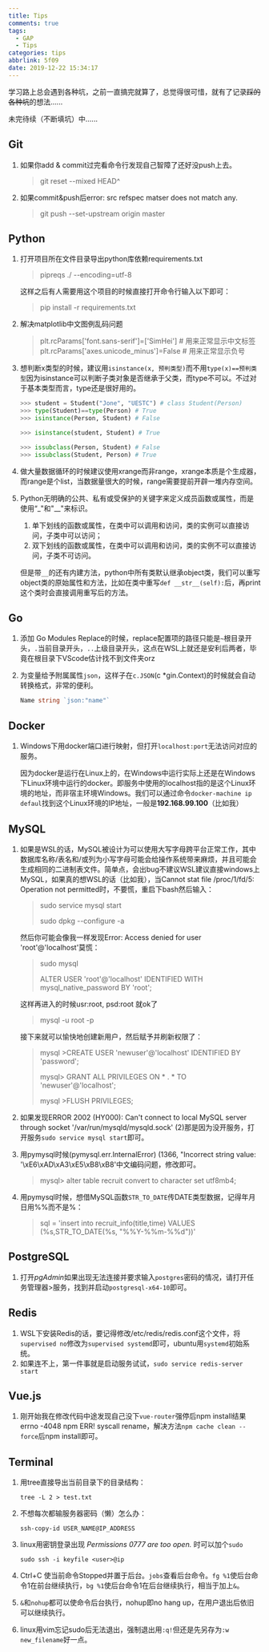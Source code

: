 ```yaml
---
title: Tips
comments: true
tags:
  - GAP
  - Tips
categories: tips
abbrlink: 5f09
date: 2019-12-22 15:34:17
---
```


学习路上总会遇到各种坑，之前一直搞完就算了，总觉得很可惜，就有了记录~~踩的各种坑~~的想法......

未完待续（不断填坑）中......<!-- More -->

## Git

1. 如果你add & commit过完看命令行发现自己智障了还好没push上去。

   > git reset --mixed HEAD^

2. 如果commit&push后error: src refspec matser does not match any.

   > git push --set-upstream origin master

## Python

1. 打开项目所在文件目录导出python库依赖requirements.txt

   > pipreqs ./ --encoding=utf-8

   这样之后有人需要用这个项目的时候直接打开命令行输入以下即可：

   > pip install -r requirements.txt
   
2. 解决matplotlib中文图例乱码问题

   > plt.rcParams['font.sans-serif']=['SimHei']     # 用来正常显示中文标签   
   > plt.rcParams['axes.unicode_minus']=False  # 用来正常显示负号

3. 想判断x类型的时候，建议用`isinstance(x, 预判类型)`而不用`type(x)==预判类型`因为isinstance可以判断子类对象是否继承于父类，而type不可以。不过对于基本类型而言，type还是很好用的。

   ```python
   >>> student = Student("Jone", "UESTC") # class Student(Person)
   >>> type(Student)==type(Person) # True
   >>> isinstance(Person, Student) # False
   
   >>> isinstance(student, Student) # True
   
   >>> issubclass(Person, Student) # False
   >>> issubclass(Student, Person) # True
   ```
4. 做大量数据循环的时候建议使用xrange而非range，xrange本质是个生成器，而range是个list，当数据量很大的时候，range需要提前开辟一堆内存空间。
5. Python无明确的公共、私有或受保护的关键字来定义成员函数或属性，而是使用“_"和"__"来标识。

   1. 单下划线的函数或属性，在类中可以调用和访问，类的实例可以直接访问，子类中可以访问；
   2. 双下划线的函数或属性，在类中可以调用和访问，类的实例不可以直接访问，子类不可访问。
   
   但是带`__`的还有内建方法，python中所有类默认继承object类，我们可以重写object类的原始属性和方法，比如在类中重写`def __str__(self):`后，再print这个类时会直接调用重写后的方法。

## Go

1. 添加 Go Modules Replace的时候，replace配置项的路径只能是`~`根目录开头，`.`当前目录开头，`..`上级目录开头，这点在WSL上就还是安利后两者，毕竟在根目录下VScode估计找不到文件夹orz

2. 为变量给予附属属性`json`，这样子在`c.JSON`(c *gin.Context)的时候就会自动转换格式，非常的便利。
   ```go
   Name string `json:"name"`
   ```

## Docker

1. Windows下用docker端口进行映射，但打开`localhost:port`无法访问对应的服务。

    因为docker是运行在Linux上的，在Windows中运行实际上还是在Windows下Linux环境中运行的docker。即服务中使用的localhost指的是这个Linux环境的地址，而非宿主环境Windows。我们可以通过命令`docker-machine ip defaul`找到这个Linux环境的IP地址，一般是**192.168.99.100**（比如我）

## MySQL

1. 如果是WSL的话，MySQL被设计为可以使用大写字母跨平台正常工作，其中数据库名称/表名和/或列为小写字母可能会给操作系统带来麻烦，并且可能会生成相同的二进制表文件。简单点，会出bug不建议WSL建议直接windows上MySQL，如果真的想WSL的话（比如我），当Cannot stat file /proc/1/fd/5: Operation not permitted时，不要慌，重启下bash然后输入：

   > sudo service mysql start
   >
   > sudo dpkg --configure -a
   
   然后你可能会像我一样发现Error: Access denied for user 'root'@'localhost'莫慌：
   
   > sudo mysql
   >
   > ALTER USER 'root'@'localhost' IDENTIFIED WITH mysql_native_password BY 'root';
   
   这样再进入的时候usr:root, psd:root 就ok了
   
   > mysql -u root -p

   接下来就可以愉快地创建新用户，然后赋予并刷新权限了：
   
   > mysql >CREATE USER 'newuser'@'localhost' IDENTIFIED BY 'password';
   > 
   > mysql> GRANT ALL PRIVILEGES ON * . * TO 'newuser'@'localhost';
   > 
   > mysql >FLUSH PRIVILEGES;
   
2. 如果发现ERROR 2002 (HY000): Can't connect to local MySQL server through socket '/var/run/mysqld/mysqld.sock' (2)那是因为没开服务，打开服务`sudo service mysql start`即可。

3. 用pymysql时候(pymysql.err.InternalError) (1366, "Incorrect string value: '\\xE6\\xAD\\xA3\\xE5\\xB8\\xB8'中文编码问题，修改即可。 
   
   > mysql> alter table recruit convert to character set utf8mb4; 
   
4. 用pymysql时候，想借MySQL函数`STR_TO_DATE`传DATE类型数据，记得年月日用%%而不是%：

   > sql = 'insert into recruit_info(title,time) VALUES (%s,STR_TO_DATE(%s, "%%Y-%%m-%%d"))'

## PostgreSQL

1. 打开*pgAdmin*如果出现无法连接并要求输入`postgres`密码的情况，请打开任务管理器>服务，找到并启动`postgresql-x64-10`即可。

## Redis

1. WSL下安装Redis的话，要记得修改/etc/redis/redis.conf这个文件，将`supervised no`修改为`supervised systemd`即可，ubuntu用`systemd`初始系统。
2. 如果连不上，第一件事就是启动服务试试，`sudo service redis-server start`

## Vue.js

1. 刚开始我在修改代码中途发现自己没下`vue-router`强停后npm install结果errno -4048 npm ERR! syscall rename，解决方法`npm cache clean --force`后npm install即可。

## Terminal

1. 用tree直接导出当前目录下的目录结构：
   ```shell
   tree -L 2 > test.txt
   ```
   
2. 不想每次都输服务器密码（懒）怎么办：
   ```shell
   ssh-copy-id USER_NAME@IP_ADDRESS
   ```
   
3. linux用密钥登录出现 *Permissions 0777 are too open.* 时可以加个`sudo`
   ```shell
   sudo ssh -i keyfile <user>@ip
   ```
   
4. Ctrl+C 使当前命令Stopped并置于后台。`jobs`查看后台命令。`fg %1`使后台命令1在前台继续执行，`bg %1`使后台命令1在后台继续执行，相当于加上`&`。

5. `&`和`nohup`都可以使命令后台执行，nohup即no hang up，在用户退出后依旧可以继续执行。

6. linux用vim忘记sudo后无法退出，强制退出用`:q!`但还是先另存为`:w new_filename`好一点。

